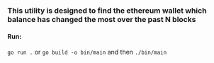 ### This utility is designed to find the ethereum wallet which balance has changed the most over the past N blocks

#### Run:
`go run .`
or
`go build -o bin/main`
and then `./bin/main`
